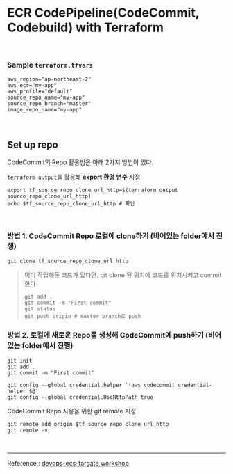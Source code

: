# ECR CodePipeline(CodeCommit, Codebuild) with Terraform

<br>

### Sample `terraform.tfvars`

```shell
aws_region="ap-northeast-2"
aws_ecr="my-app"
aws_profile="default"
source_repo_name="my-app"
source_repo_branch="master"
image_repo_name="my-app"
```

<br>

## Set up repo

CodeCommit의 Repo 활용법은 아래 2가지 방법이 있다.

`terraform output`을 활용해 **export 환경 변수** 지정

```shell
export tf_source_repo_clone_url_http=$(terraform output source_repo_clone_url_http)
echo $tf_source_repo_clone_url_http	# 확인
```

<br>

### 방법 1. CodeCommit Repo 로컬에 clone하기 (비어있는 folder에서 진행)

```shell
git clone tf_source_repo_clone_url_http
```

> 이미 작업해둔 코드가 있다면, git clone 된 위치에 코드를 위치시키고 commit 한다
>
> ```shell
> git add .
> git commit -m "First commit"
> git status
> git push origin # master branch로 push
> ```



### 방법 2. 로컬에 새로운 Repo를 생성해 CodeCommit에 push하기 (비어있는 folder에서 진행)

```shell
git init
git add .
git commit -m "First commit"

git config --global credential.helper '!aws codecommit credential-helper $@'
git config --global credential.UseHttpPath true
```



CodeCommit Repo 사용을 위한 git remote 지정

```shell
git remote add origin $tf_source_repo_clone_url_http
git remote -v
```


<br>

---

Reference : [devops-ecs-fargate workshop](https://devops-ecs-fargate.workshop.aws/en/1-introduction.html)

